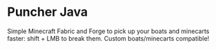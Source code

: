 # Puncher Java
Simple Minecraft Fabric and Forge to pick up your boats and minecarts faster: shift + LMB to break them. Custom boats/minecarts compatible!

